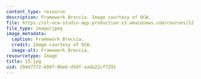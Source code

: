 ```yaml
---
content_type: resource
description: Framework Breccia. Image courtesy of OCW.
file: https://ol-ocw-studio-app-production.s3.amazonaws.com/courses/12-110-sedimentary-geology-fall-2004/194d7772b99f8bebd56faada22cf7291_15.jpg
file_type: image/jpeg
image_metadata:
  caption: Framework Breccia.
  credit: Image courtesy of OCW.
  image-alt: Framework Breccia.
resourcetype: Image
title: 15.jpg
uid: 194d7772-b99f-8beb-d56f-aada22cf7291
---
```

